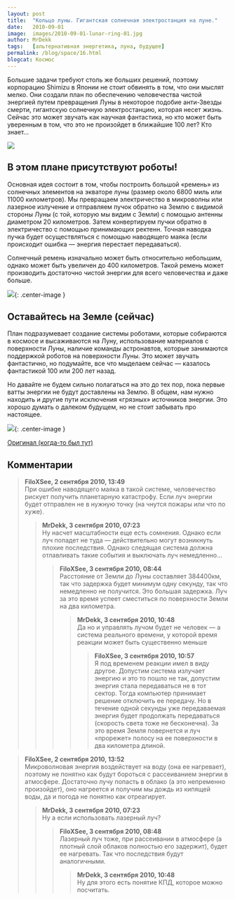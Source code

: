 ```yaml
---
layout: post
title:  "Кольцо луны. Гигантская солнечная электростанция на луне."
date:   2010-09-01
image:  images/2010-09-01-lunar-ring-01.jpg
author: MrDekk
tags:   [альтернативная энергетика, луна, будущее]
permalink: /blog/space/16.html
blogcat: Космос
---
```



Большие задачи требуют столь же больших решений, поэтому корпорацию Shimizu в Японии не стоит обвинять в том, что они мыслят мелко. Они создали план по обеспечению человечества чистой энергией путем превращения Луны в некоторое подобие анти-Звезды смерти, гигантскую солнечную электростанцию, которая несет жизнь. Сейчас это может звучать как научная фантастика, но кто может быть уверенным в том, что это не произойдет в ближайшие 100 лет? Кто знает…

![]({{site.baseurl}}/images/2010-09-01-lunar-ring-02.jpg)

## В этом плане присутствуют роботы!


Основная идея состоит в том, чтобы построить большой «ремень» из солнечных элементов на экваторе луны (размер около 6800 миль или 11000 километров). Мы превращаем электричество в микроволны или лазерное излучение и отправляем пучок обратно на Землю с видимой стороны Луны (с той, которую мы видим с Земли) с помощью антенны диаметром 20 километров. Затем конвертируем пучки обратно в электричество с помощью принимающих ректенн. Точная наводка пучка будет осуществляться с помощью наводящего маяка (если происходит ошибка — энергия перестает передаваться).

Солнечный ремень изначально может быть относительно небольшим, однако может быть увеличен до 400 километров. Такой ремень может производить достаточно чистой энергии для всего человечества и даже больше.

![]({{site.baseurl}}/images/2010-09-01-lunar-ring-03.jpg){: .center-image }

## Оставайтесь на Земле (сейчас)


План подразумевает создание системы роботами, которые собираются в космосе и высаживаются на Луну, использование материалов с поверхности Луны, наличие команды астронавтов, которые занимаются поддержкой роботов на поверхности Луны. Это может звучать фантастично, но подумайте, все что мыделаем сейчас — казалось фантастикой 100 или 200 лет назад.

Но давайте не будем сильно полагаться на это до тех пор, пока первые ватты энергии не будут доставлены на Землю. В общем, нам нужно находить и другие пути исключения «грязных» источников энергии. Это хорошо думать о далеком будущем, но не стоит забывать про настоящее.

![]({{site.baseurl}}/images/2010-09-01-lunar-ring-04.jpg){: .center-image }

[Оригинал (когда-то был тут)](http://www.treehugger.com/files/2010/06/luna-ring-solar-power-plant-on-the-moon.php)

## Комментарии

> **FiloXSee, 2 сентября 2010, 13:49**  
> При ошибке наводящего маяка в такой системе, человечество рискует получить планетарную катастрофу. Если луч энергии будет отправлен не в нужную точку (на чнутся пожары или что по хуже).
>> **MrDekk, 3 сентября 2010, 07:23**  
>> Ну насчет масштабности еще есть сомнения. Однако если луч попадет не туда — действительно могут возникнуть плохие последствия. Однако следящая система должна отлавливать такие события и выключать луч немедленно…
>>> **FiloXSee, 3 сентября 2010, 08:44**  
>>> Расстояние от Земли до Луны составляет 384400км, так что задержка будет минимум одну секунду, так что немедленно не получится. Это большая задержка. Луч за это время успеет сместиться по поверхности Земли на два километра.
>>>> **MrDekk, 3 сентября 2010, 10:48**  
>>>> Да но и управлять лучом будет не человек — а система реального времени, у которой время реакции может быть существенно меньше
>>>>> **FiloXSee, 3 сентября 2010, 10:57**  
>>>>> Я под временем реакции имел в виду другое. Допустим система излучает энергию и это то пошло не так, допустим энергия стала передаваться не в тот сектор. Тогда компьютер принимает решение отключить ее передачу. Но в течение одной секунды уже передаваемая энергия будет продолжать передаваться (скорость света тоже не бесконечна). За это время Земля повернется и луч «прорежет» полосу на ее поверхности в два километра длиной.

> **FiloXSee, 2 сентября 2010, 13:52**  
> Микроволновая энергия воздействует на воду (она ее нагревает), поэтому не понятно как будут бороться с рассеиванием энергии в атмосфере. Достаточно лучу попасть в облако (а это непременно произойдет), оно нагреется и получим мы дождь из кипящей воды, да и погода не понятно как отреагирует.
>> **MrDekk, 3 сентября 2010, 07:23**  
>> Ну а если использовать лазерный луч?
>>> **FiloXSee, 3 сентября 2010, 08:48**  
>>> Лазерный луч тоже, при рассеивании в атмосфере (а плотный слой облаков полностью его задержит), будет ее нагревать. Так что последствия будут аналогичными.
>>>> **MrDekk, 3 сентября 2010, 10:48**  
>>>> Ну для этого есть понятие КПД, которое можно посчитать.